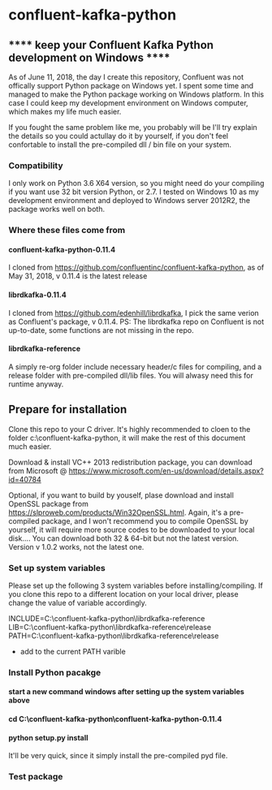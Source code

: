 # confluent-kafka-python
## **** keep your Confluent Kafka Python development on Windows ****

As of June 11, 2018, the day I create this repository, Confluent was not offically support Python package on Windows yet. I spent some time and managed to make the Python package working on Windows platform. In this case I could keep my development environment on Windows computer, which makes my life much easier.

If you fought the same problem like me, you probably will be  I'll try explain the details so you could actullay do it by yourself, if you don't feel confortable to install the pre-compiled dll / bin file on your system.

### Compatibility

I only work on Python 3.6 X64 version, so you might need do your compiling if you want use 32 bit version Python, or 2.7. I tested on Windows 10 as my development environment and deployed to Windows server 2012R2, the package works well on both.

### Where these files come from

#### confluent-kafka-python-0.11.4
I cloned from https://github.com/confluentinc/confluent-kafka-python, as of May 31, 2018, v 0.11.4 is the latest release
#### librdkafka-0.11.4
I cloned from https://github.com/edenhill/librdkafka, I pick the same verion as Confluent's package, v 0.11.4. PS: The librdkafka repo on Confluent is not up-to-date, some functions are not missing in the repo.
#### librdkafka-reference
A simply re-org folder include necessary header/c files for compiling, and a release folder with pre-compiled dll/lib files. You will alwasy need this for runtime anyway. 

## Prepare for installation

Clone this repo to your C driver. It's highly recommended to cloen to the folder c:\confluent-kafka-python, it will make the rest of this document much easier.

Download & install VC++ 2013 redistribution package, you can download from Microsoft @ https://www.microsoft.com/en-us/download/details.aspx?id=40784

Optional, if you want to build by youself, plase download and install OpenSSL package from https://slproweb.com/products/Win32OpenSSL.html. Again, it's a pre-compiled package, and I won't recommend you to compile OpenSSL by yourself, it will require more source codes to be downloaded to your local disk.... You can download both 32 & 64-bit but not the latest version. Version v 1.0.2 works, not the latest one.

### Set up system variables

Please set up the following 3 system variables before installing/compiling. If you clone this repo to a different location on your local driver, please change the value of variable accordingly.

INCLUDE=C:\confluent-kafka-python\librdkafka-reference 
LIB=C:\confluent-kafka-python\librdkafka-reference\release 
PATH=C:\confluent-kafka-python\librdkafka-reference\release 

* add to the current PATH varible

### Install Python pacakge

#### start a new command windows after setting up the system variables above
#### cd C:\confluent-kafka-python\confluent-kafka-python-0.11.4
#### python setup.py install

It'll be very quick, since it simply install the pre-compiled pyd file.

### Test package




